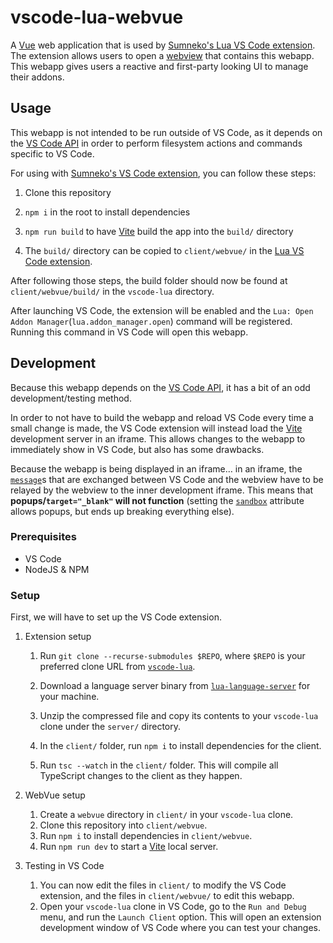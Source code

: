 
# vscode-lua-webvue
A [Vue](https://vuejs.org/) web application that is used by [Sumneko's Lua VS Code extension][vscode-lua]. The extension allows users to open a [webview](https://code.visualstudio.com/api/extension-guides/webview) that contains this webapp. This webapp gives users a reactive and first-party looking UI to manage their addons.


## Usage
This webapp is not intended to be run outside of VS Code, as it depends on the [VS Code API][vscode-api] in order to perform filesystem actions and commands specific to VS Code.

For using with [Sumneko's VS Code extension][vscode-lua], you can follow these steps:

1. Clone this repository

2. `npm i` in the root to install dependencies

3. `npm run build` to have [Vite][vite] build the app into the `build/` directory

4. The `build/` directory can be copied to `client/webvue/` in the [Lua VS Code extension][vscode-lua].

After following those steps, the build folder should now be found at `client/webvue/build/` in the `vscode-lua` directory.

After launching VS Code, the extension will be enabled and the `Lua: Open Addon Manager`(`lua.addon_manager.open`) command will be registered. Running this command in VS Code will open this webapp.



## Development
Because this webapp depends on the [VS Code API][vscode-api], it has a bit of an odd development/testing method.

In order to not have to build the webapp and reload VS Code every time a small change is made, the VS Code extension will instead load the [Vite][vite] development server in an iframe. This allows changes to the webapp to immediately show in VS Code, but also has some drawbacks.

Because the webapp is being displayed in an iframe… in an iframe, the [`message`](https://developer.mozilla.org/en-US/docs/Web/API/Window/postMessage)s that are exchanged between VS Code and the webview have to be relayed by the webview to the inner development iframe. This means that **popups/`target="_blank"` will not function** (setting the [`sandbox`](https://developer.mozilla.org/en-US/docs/Web/HTTP/Headers/Content-Security-Policy/sandbox) attribute allows popups, but ends up breaking everything else).

### Prerequisites
- VS Code
- NodeJS & NPM

### Setup
First, we will have to set up the VS Code extension.

1. Extension setup
   1. Run `git clone --recurse-submodules $REPO`, where `$REPO` is your preferred clone URL from [`vscode-lua`][vscode-lua].

   2. Download a language server binary from [`lua-language-server`](https://github.com/LuaLS/lua-language-server/releases/latest) for your machine.

   3. Unzip the compressed file and copy its contents to your `vscode-lua` clone under the `server/` directory.

   4. In the `client/` folder, run `npm i` to install dependencies for the client.

   5. Run `tsc --watch` in the `client/` folder. This will compile all TypeScript changes to the client as they happen.

2. WebVue setup
   1. Create a `webvue` directory in `client/` in your `vscode-lua` clone.
   2. Clone this repository into `client/webvue`.
   3. Run `npm i` to install dependencies in `client/webvue`.
   4. Run `npm run dev` to start a [Vite][vite] local server.

3. Testing in VS Code
   1. You can now edit the files in `client/` to modify the VS Code extension, and the files in `client/webvue/` to edit this webapp.
   2. Open your `vscode-lua` clone in VS Code, go to the `Run and Debug` menu, and run the `Launch Client` option. This will open an extension development window of VS Code where you can test your changes.

[vscode-api]: https://code.visualstudio.com/api/references/vscode-api
[vscode-lua]: https://github.com/sumneko/vscode-lua
[vite]: https://vitejs.dev/

